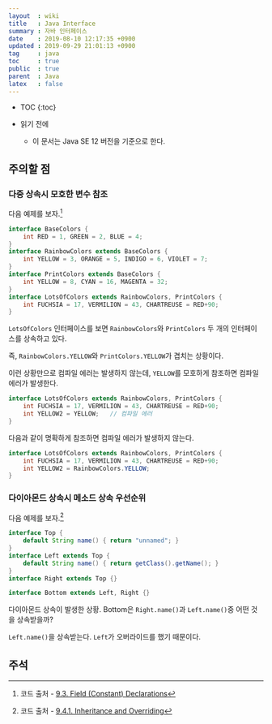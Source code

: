 ```yaml
---
layout  : wiki
title   : Java Interface
summary : 자바 인터페이스
date    : 2019-08-10 12:17:35 +0900
updated : 2019-09-29 21:01:13 +0900
tag     : java
toc     : true
public  : true
parent  : Java
latex   : false
---
```

* TOC
{:toc}

* 읽기 전에
    * 이 문서는 Java SE 12 버전을 기준으로 한다.

## 주의할 점

### 다중 상속시 모호한 변수 참조

다음 예제를 보자.[^java12-fields]

```java
interface BaseColors {
    int RED = 1, GREEN = 2, BLUE = 4;
}
interface RainbowColors extends BaseColors {
    int YELLOW = 3, ORANGE = 5, INDIGO = 6, VIOLET = 7;
}
interface PrintColors extends BaseColors {
    int YELLOW = 8, CYAN = 16, MAGENTA = 32;
}
interface LotsOfColors extends RainbowColors, PrintColors {
    int FUCHSIA = 17, VERMILION = 43, CHARTREUSE = RED+90;
}
```

`LotsOfColors` 인터페이스를 보면 `RainbowColors`와 `PrintColors` 두 개의 인터페이스를 상속하고 있다.

즉, `RainbowColors.YELLOW`와 `PrintColors.YELLOW`가 겹치는 상황이다.

이런 상황만으로 컴파일 에러는 발생하지 않는데, `YELLOW`를 모호하게 참조하면 컴파일 에러가 발생한다.

```java
interface LotsOfColors extends RainbowColors, PrintColors {
    int FUCHSIA = 17, VERMILION = 43, CHARTREUSE = RED+90;
    int YELLOW2 = YELLOW;   // 컴파일 에러
}
```

다음과 같이 명확하게 참조하면 컴파일 에러가 발생하지 않는다.

```java
interface LotsOfColors extends RainbowColors, PrintColors {
    int FUCHSIA = 17, VERMILION = 43, CHARTREUSE = RED+90;
    int YELLOW2 = RainbowColors.YELLOW;
}
```

### 다이아몬드 상속시 메소드 상속 우선순위

다음 예제를 보자.[^java12-inherit-overriding]

```java
interface Top {
    default String name() { return "unnamed"; }
}
interface Left extends Top {
    default String name() { return getClass().getName(); }
}
interface Right extends Top {}

interface Bottom extends Left, Right {}
```

다이아몬드 상속이 발생한 상황. Bottom은 `Right.name()`과 `Left.name()`중 어떤 것을 상속받을까?

`Left.name()`을 상속받는다. `Left`가 오버라이드를 했기 때문이다.

## 주석

[^java12-fields]: 코드 출처 - [9.3. Field (Constant) Declarations](https://docs.oracle.com/javase/specs/jls/se12/html/jls-9.html#jls-9.3 )
[^java12-inherit-overriding]: 코드 출처 - [9.4.1. Inheritance and Overriding](https://docs.oracle.com/javase/specs/jls/se12/html/jls-9.html#jls-9.4.1 )
